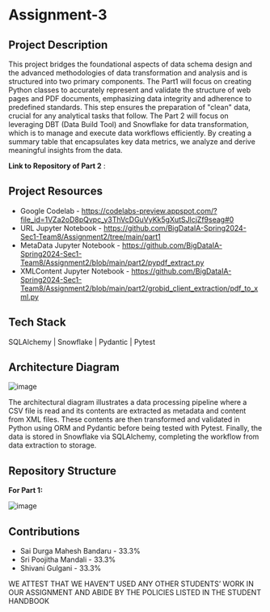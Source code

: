 # Assignment-3

## Project Description
This project bridges the foundational aspects of data schema design and the advanced methodologies of data transformation and analysis and is structured into two primary components. The Part1 will focus on creating Python classes to accurately represent and validate the structure of web pages and PDF documents, emphasizing data integrity and adherence to predefined standards. This step ensures the preparation of "clean" data, crucial for any analytical tasks that follow. The Part 2 will focus on leveraging DBT (Data Build Tool) and Snowflake for data transformation, which is to manage and execute data workflows efficiently. By creating a summary table that encapsulates key data metrics, we analyze and derive meaningful insights from the data. 

**Link to Repository of Part 2** : 

## Project Resources
- Google Codelab - https://codelabs-preview.appspot.com/?file_id=1VZa2oD8pQvpc_y3ThVcDGuVyKk5gXutSJlcjZf9seag#0
- URL Jupyter Notebook - https://github.com/BigDataIA-Spring2024-Sec1-Team8/Assignment2/tree/main/part1
- MetaData Jupyter Notebook - https://github.com/BigDataIA-Spring2024-Sec1-Team8/Assignment2/blob/main/part2/pypdf_extract.py
- XMLContent Jupyter Notebook  - https://github.com/BigDataIA-Spring2024-Sec1-Team8/Assignment2/blob/main/part2/grobid_client_extraction/pdf_to_xml.py

## Tech Stack
SQLAlchemy | Snowflake | Pydantic | Pytest

## Architecture Diagram

![image](https://github.com/BigDataIA-Spring2024-Sec1-Team8/Assignment-3/assets/114782541/4b32e6a1-76e6-45a9-b8b0-6c61c9b48681)

The architectural diagram illustrates a data processing pipeline where a CSV file is read and its contents are extracted as metadata and content from XML files. These contents are then transformed and validated in Python using ORM and Pydantic before being tested with Pytest. Finally, the data is stored in Snowflake via SQLAlchemy, completing the workflow from data extraction to storage.

## Repository Structure
**For Part 1:**

![image](https://github.com/BigDataIA-Spring2024-Sec1-Team8/Assignment-3/assets/114782541/949b9ce0-24a7-4733-be9a-0b40b99ed5fd)

## Contributions
- Sai Durga Mahesh Bandaru - 33.3%
- Sri Poojitha Mandali - 33.3%
- Shivani Gulgani - 33.3%
  
WE ATTEST THAT WE HAVEN’T USED ANY OTHER STUDENTS’ WORK IN OUR ASSIGNMENT AND ABIDE BY THE POLICIES LISTED IN THE STUDENT HANDBOOK
